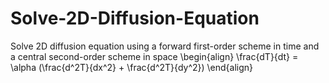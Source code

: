 # Solve-2D-Diffusion-Equation
Solve 2D diffusion equation using a forward first-order scheme in time and a central second-order scheme in space
\begin{align}
\frac{dT}{dt} = \alpha (\frac{d^2T}{dx^2} + \frac{d^2T}{dy^2})
\end{align}
